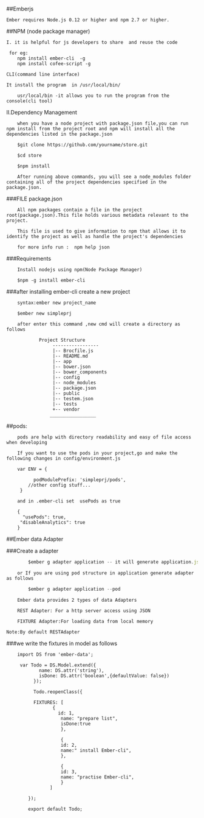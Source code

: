 
##Emberjs

	Ember requires Node.js 0.12 or higher and npm 2.7 or higher.

##NPM (node package manager)

	I. it is helpful for js developers to share  and reuse the code

	 for eg:
		npm install ember-cli  -g
		npm install cofee-script -g

	CLI(command line interface)

	It install the program  in /usr/local/bin/

		usr/local/bin -it allows you to run the program from the console(cli tool)

  II.Dependency Management

		when you have a node project with package.json file,you can run npm install from the project root and npm will install all the dependencies listed in the package.json 
		
		$git clone https://github.com/yourname/store.git
		
		$cd store
		
		$npm install

		After running above commands, you will see a node_modules folder containing all of the project dependencies specified in the package.json.

###FILE package.json
	
		All npm packages contain a file in the project root(package.json).This file holds various metadata relevant to the project.

		This file is used to give information to npm that allows it to identify the project as well as handle the project's dependencies

		for more info run :  npm help json


###Requirements

		Install nodejs using npm(Node Package Manager)

		$npm -g install ember-cli

###after installing ember-cli  create a new project

		syntax:ember new project_name

		$ember new simpleprj

		after enter this command ,new cmd will create a directory as follows

                Project Structure
					 -----------------
					 |-- Brocfile.js
					 |-- README.md
					 |-- app
					 |-- bower.json
					 |-- bower_components
					 |-- config
					 |-- node_modules
					 |-- package.json
					 |-- public
					 |-- testem.json
					 |-- tests
					 +-- vendor
					_________________

##pods:

		pods are help with directory readability and easy of file access when developing

		If you want to use the pods in your project,go and make the following changes in config/environment.js

		var ENV = {
		  
			  podModulePrefix: 'simpleprj/pods',
			//other config stuff...
		 }	

		and in .ember-cli set  usePods as true

		{
		  "usePods": true,
	     "disableAnalytics": true
		}
 


##Ember data Adapter

###Create a adapter

```js
		$ember g adapter application -- it will generate application.js in adapters folder in app folder
```
		or If you are using pod structure in application generate adapter as follows
	
```js
		$ember g adapter application --pod
```
		Ember data provides 2 types of data Adapters

		REST Adapter: For a http server access using JSON

		FIXTURE Adapter:For loading data from local memory

	Note:By default RESTAdapter

###we write the fixtures in model  as follows

		import DS from 'ember-data';

		 var Todo = DS.Model.extend({
				name: DS.attr('string'),
				isDone: DS.attr('boolean',{defaultValue: false})
			  });

			  Todo.reopenClass({

			  FIXTURES: [
				     {
					   id: 1,
						name: "prepare list",
						isDone:true
						},

						{
						id: 2,
						name:" install Ember-cli",
						},

						{
						id: 3,
						name: "practise Ember-cli",
					    }
					]

			});

			export default Todo;
